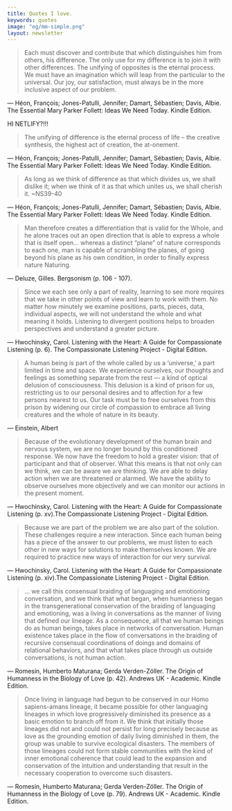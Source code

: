 ```yaml
---
title: Quotes I love.
keywords: quotes
image: "og/mm-simple.png"
layout: newsletter
---
```


> Each must discover and contribute that which distinguishes him from others, his difference. The only use for my difference is to join it with other differences. The unifying of opposites is the eternal process. We must have an imagination which will leap from the particular to the universal. Our joy, our satisfaction, must always be in the more inclusive aspect of our problem.

&mdash; Héon, François; Jones-Patulli, Jennifer; Damart, Sébastien; Davis, Albie. The Essential Mary Parker Follett: Ideas We Need Today. Kindle Edition.

HI NETLIFY?!!!

> The unifying of difference is the eternal process of life – the creative synthesis, the highest act of creation, the at-onement.

&mdash; Héon, François; Jones-Patulli, Jennifer; Damart, Sébastien; Davis, Albie. The Essential Mary Parker Follett: Ideas We Need Today. Kindle Edition.

> As long as we think of difference as that which divides us, we shall dislike it; when we think of it as that which unites us, we shall cherish it.
~NS39-40

&mdash; Héon, François; Jones-Patulli, Jennifer; Damart, Sébastien; Davis, Albie. The Essential Mary Parker Follett: Ideas We Need Today. Kindle Edition.

> Man therefore creates a differentiation that is valid for the Whole, and he alone traces out an open direction that is able to express a whole that is itself open… whereas a distinct “plane” of nature corresponds to each one, man is capable of scrambling the planes, of going beyond his plane as his own condition, in order to finally express nature Naturing.

&mdash; Deluze, Gilles. Bergsonism (p. 106 - 107).

> Since we each see only a part of reality, learning to see more requires that we take in other points of view and learn to work with them. No matter how minutely we examine positions, parts, pieces, data, individual aspects, we will not understand the whole and what meaning it holds. Listening to divergent positions helps to broaden perspectives and understand a greater picture.

&mdash; Hwochinsky, Carol. Listening with the Heart: A Guide for Compassionate Listening (p. 6). The Compassionate Listening Project - Digital Edition.

> A human being is part of the whole called by us a ‘universe,’ a part limited in time and space. We experience ourselves, our thoughts and feelings as something separate from the rest — a kind of optical delusion of consciousness. This delusion is a kind of prison for us, restricting us to our personal desires and to affection for a few persons nearest to us. Our task must be to free ourselves from this prison by widening our circle of compassion to embrace all living creatures and the whole of nature in its beauty.

&mdash; Einstein, Albert  

> Because of the evolutionary development of the human brain and nervous system, we are no longer bound by this conditioned response. We now have the freedom to hold a greater vision: that of participant and that of observer. What this means is that not only can we think, we can be aware we are thinking. We are able to delay action when we are threatened or alarmed. We have the ability to observe ourselves more objectively and we can monitor our actions in the present moment.

&mdash; Hwochinsky, Carol. Listening with the Heart: A Guide for Compassionate Listening (p. xv).The Compassionate Listening Project - Digital Edition.

> Because we are part of the problem we are also part of the solution. These challenges require a new interaction. Since each human being has a piece of the answer to our problems, we must listen to each other in new ways for solutions to make themselves known. We are required to practice new ways of interaction for our very survival.

&mdash; Hwochinsky, Carol. Listening with the Heart: A Guide for Compassionate Listening (p. xiv).The Compassionate Listening Project - Digital Edition.

> ... we call this consensual braiding of languaging and emotioning conversation, and we think that what began, when humanness began in the transgenerational conservation of the braiding of languaging and emotioning, was a living in conversations as the manner of living that defined our lineage. As a consequence, all that we human beings do as human beings, takes place in networks of conversation. Human existence takes place in the flow of conversations in the braiding of recursive consensual coordinations of doings and domains of relational behaviors, and that what takes place through us outside conversations, is not human action.

&mdash; Romesín, Humberto Maturana; Gerda Verden-Zöller. The Origin of Humanness in the Biology of Love (p. 42). Andrews UK - Academic. Kindle Edition.

> Once living in language had begun to be conserved in our Homo sapiens-amans lineage, it became possible for other languaging lineages in which love progressively diminished its presence as a basic emotion to branch off from it. We think that initially those lineages did not and could not persist for long precisely because as love as the grounding emotion of daily living diminished in them, the group was unable to survive ecological disasters. The members of those lineages could not form stable communities with the kind of inner emotional coherence that could lead to the expansion and conservation of the intuition and understanding that result in the necessary cooperation to overcome such disasters.

&mdash; Romesín, Humberto Maturana; Gerda Verden-Zöller. The Origin of Humanness in the Biology of Love (p. 79). Andrews UK - Academic. Kindle Edition.
